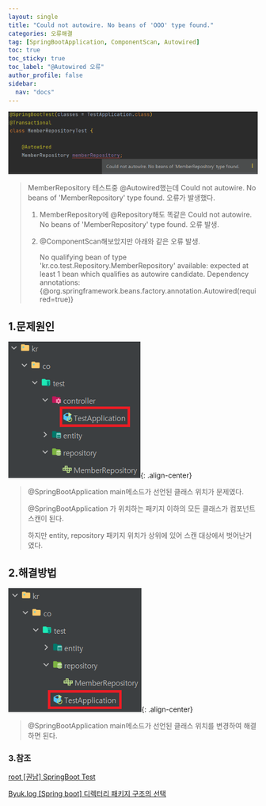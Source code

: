 ```yaml
---
layout: single
title: "Could not autowire. No beans of 'OOO' type found."
categories: 오류해결
tag: [SpringBootApplication, ComponentScan, Autowired]
toc: true
toc_sticky: true
toc_label: "@Autowired 오류"
author_profile: false
sidebar:
  nav: "docs"
---
```


![image-20230130115731190](/images/2023-01-26-first/image-20230130115731190.png)

> MemberRepository 테스트중 @Autowired했는데 Could not autowire. No beans of 'MemberRepository' type found. 오류가 발생했다.
>
> 1. MemberRepository에 @Repository해도 똑같은 Could not autowire. No beans of 'MemberRepository' type found. 오류 발생.
>
> 2. @ComponentScan해보았지만 아래와 같은 오류 발생.
>
>    No qualifying bean of type 'kr.co.test.Repository.MemberRepository' available: expected at least 1 bean which qualifies as autowire candidate. Dependency annotations: {@org.springframework.beans.factory.annotation.Autowired(required=true)}

## 1.문제원인

![image-20230130122214837](/images/2023-01-26-first/image-20230130122214837.png){: .align-center}

> @SpringBootApplication main메소드가 선언된 클래스 위치가 문제였다.
> 
>@SpringBootApplication 가 위치하는 패키지 이하의 모든 클래스가 컴포넌트 스캔이 된다.
> 
>하지만 entity,  repository 패키지 위치가 상위에 있어 스캔 대상에서 벗어난거였다.

## 2.해결방법
![image-20230130122856306](/images/2023-01-26-first/image-20230130122856306.png){: .align-center}

> @SpringBootApplication main메소드가 선언된 클래스 위치를 변경하여 해결하면 된다.



### 3.참조

[root [권남] SpringBoot Test](https://kwonnam.pe.kr/wiki/springframework/springboot/test/)

[Byuk.log [Spring boot] 디렉터리 패키지 구조의 선택](https://velog.io/@jsb100800/Spring-boot-directory-package)



